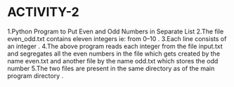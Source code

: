 # ACTIVITY-2
1.Python Program to Put Even and Odd Numbers in Separate List
2.The file even_odd.txt contains eleven integers ie: from 0–10 .
3.Each line consists of an integer . 
4.The above program reads each integer from the file input.txt and segregates all the even numbers in the file which gets created by the name even.txt and another file by the name odd.txt which stores the odd number 
5.The two files are present in the same directory as of the main program directory .
